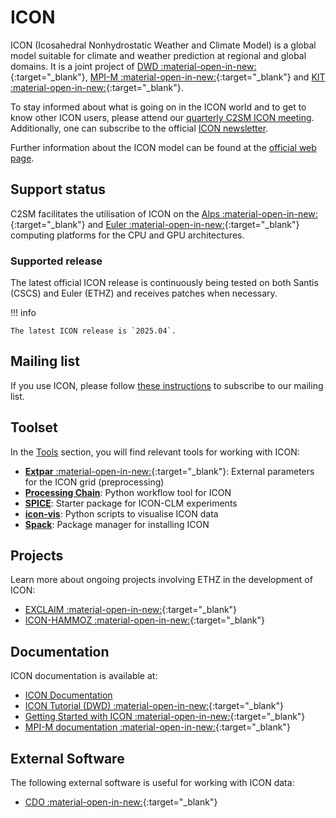 # ICON
ICON (Icosahedral Nonhydrostatic Weather and Climate Model) is a global model suitable for climate and weather prediction at regional and global domains.
It is a joint project of [DWD :material-open-in-new:](https://www.dwd.de/DE/Home/home_node.html){:target="_blank"}, [MPI-M :material-open-in-new:](https://mpimet.mpg.de/startseite){:target="_blank"} and [KIT :material-open-in-new:](https://www.kit.edu/){:target="_blank"}.

To stay informed about what is going on in the ICON world and to get to know other ICON users, please attend our [quarterly C2SM ICON meeting](../../events/icon_meetings/index.md). Additionally, one can subscribe to the official
[ICON newsletter](https://www.icon-model.org/news/community-newsletter).

Further information about the ICON model can be found at the [official web page](https://www.icon-model.org/).

## Support status
C2SM facilitates the utilisation of ICON on the [Alps :material-open-in-new:](https://www.cscs.ch/computers/alps){:target="_blank"} and [Euler :material-open-in-new:](https://scicomp.ethz.ch/wiki/Euler){:target="_blank"} computing platforms for the CPU and GPU architectures.

### Supported release
The latest official ICON release is continuously being tested on both Santis (CSCS) and Euler (ETHZ) and receives patches when necessary.

!!! info 

    The latest ICON release is `2025.04`.

## Mailing list
If you use ICON, please follow [these instructions](../../events/icon_meetings/index.md#c2sm-icon-mailing-list) to subscribe to our mailing list.

## Toolset
In the [Tools](../../tools/index.md) section, you will find relevant tools for working with ICON:

* [**Extpar** :material-open-in-new:](https://c2sm.github.io/extpar){:target="_blank"}: External parameters for the ICON grid (preprocessing)
* [**Processing Chain**](../../tools/processing_chain.md): Python workflow tool for ICON
* [**SPICE**](../../tools/spice.md): Starter package for ICON-CLM experiments
* [**icon-vis**](../../tools/icon-vis.md): Python scripts to visualise ICON data
* [**Spack**](../../tools/spack.md): Package manager for installing ICON

## Projects
Learn more about ongoing projects involving ETHZ in the development of ICON:

  * [EXCLAIM :material-open-in-new:](https://exclaim.ethz.ch/){:target="_blank"} 
  * [ICON-HAMMOZ :material-open-in-new:](https://redmine.hammoz.ethz.ch/projects/icon-hammoz){:target="_blank"}

## Documentation
ICON documentation is available at:

   * [ICON Documentation](https://docs.icon-model.org/)
   * [ICON Tutorial (DWD) :material-open-in-new:](https://www.dwd.de/DE/leistungen/nwv_icon_tutorial/nwv_icon_tutorial.html){:target="_blank"}
   * [Getting Started with ICON :material-open-in-new:](https://www.icon-model.org/icon_model/getting_started){:target="_blank"}
   * [MPI-M documentation :material-open-in-new:](https://code.mpimet.mpg.de/projects/iconpublic/wiki/Documentation){:target="_blank"}
     
## External Software
The following external software is useful for working with ICON data:

   * [CDO :material-open-in-new:](https://code.zmaw.de/projects/cdo){:target="_blank"}
